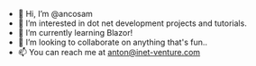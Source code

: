 - 👋 Hi, I’m @ancosam
- 👀 I’m interested in dot net development projects and tutorials.
- 🌱 I’m currently learning Blazor!
- 💞️ I’m looking to collaborate on anything that's fun..
- 📫 You can reach me at anton@inet-venture.com

<!---
ancosam/ancosam is a ✨ special ✨ repository because its `README.md` (this file) appears on your GitHub profile.
You can click the Preview link to take a look at your changes.
--->
